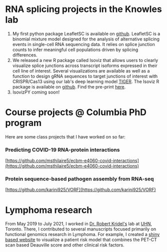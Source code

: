 # RNA splicing projects in the Knowles lab 

1. My first python package LeafletSC is available on [github](https://github.com/daklab/LeafletSC/tree/main). LeafletSC is a binomial mixture model designed for the analysis of alternative splicing events in single-cell RNA sequencing data. It relies on splice junction counts to infer meaningful cell populations driven by splicing differences.
2. We released a new R package called Isoviz that allows users to clearly visualize splice junctions across transcript isoforms expressed in their cell line of interest. Several visualizations are available as well as a function to design gRNA sequences to target junctions of interest with CRISPR/Cas13 using our lab's deep learning model [TIGER](https://www.nature.com/articles/s41587-023-01830-8). The Isoviz R package is available on [github](https://github.com/daklab/isoviz). Find the pre-print [here]().
3. IsovizPY coming soon! 

# Course projects @ Columbia PhD program 

Here are some class projects that I have worked on so far: 

### Predicting COVID-19 RNA-protein interactions 

[https://github.com/msthilaire5/ecbm-e4060-covid-interactions](https://github.com/msthilaire5/ecbm-e4060-covid-interactions)

### Protein sequence-based pathogen assembly from RNA-seq

[https://github.com/karini925/VORF](https://github.com/karini925/VORF)

# Lymphoma research 

From May 2019 to July 2021, I worked in [Dr. Robert Kridel's](http://kridel-lab.ca/) lab at [UHN](https://www.uhnresearch.ca/institutes/pm), Toronto. There, I contributed to several manuscripts focused primarily on functional genomics research in Lymphoma. For example, I created a [shiny based website](https://lymphoma.shinyapps.io/NHL-ASCT-PI/) to visualize a patient risk model that combines the PET-CT scan based Deauville score and other clinical risk factors.
